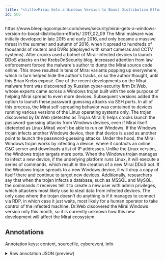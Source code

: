 ```yaml
---
title: "<title>Mirai Gets a Windows Version to Boost Distribution Efforts</title>"
id: 566
---
```


<title>Mirai Gets a Windows Version to Boost Distribution Efforts</title>
<source> https://www.bleepingcomputer.com/news/security/mirai-gets-a-windows-version-to-boost-distribution-efforts/ </source>
<date> 2017_02_09 </date>
<text>
The Mirai malware was initially developed in late 2015 and early 2016, and only became a massive threat in the summer and autumn of 2016, when it spread to hundreds of thousands of routers and DVRs (deployed with smart cameras and CCTV systems).
After crooks used a botnet of Mirai-infected devices to launch DDoS attacks on the KrebsOnSecurity blog, increased attention from law enforcement forced the malware's author to dump the Mirai source code online.
This move resulted in tens of Mirai variants popping up everywhere, which in turn helped hide the author's tracks, or so the author thought, until this Brian Krebs exposé.
One of the recent developments on the Mirai malware front was discovered by Russian cyber-security firm Dr.Web, whose experts came across a Windows trojan built with the sole purpose of helping Mirai spread to even more devices.
Subsequent versions added the option to launch these password guessing attacks via SSH ports.
In all of this process, the Mirai self-spreading behavior was contained to devices running various versions of the Linux operating systems only.
The trojan discovered by Dr.Web (detected as Trojan.Mirai.1) helps crooks launch the password-guessing attacks from Windows devices, even if Mirai itself (detected as Linux.Mirai) won't be able to run on Windows.
If the Windows trojan infects another Windows device, then that device is used as another point to launch the password-guessing attacks.
Under the hood, the Mirai Windows trojan works by infecting a device, where it contacts an online C&C server and downloads a list of IP addresses.
Unlike the Linux version, the Windows trojan targets more ports.
When the Windows trojan manages to infect a new device, if the underlying platform runs Linux, it will execute a series of commands, which result in the creation of a new Mirai DDoS bot.
If the Windows trojan spreads to a new Windows device, it will drop a copy of itself there and continue to target new devices.
Additionally, researchers say that when the trojan infects a database, such as MSSQL and MySQL, the commands it receives tell it to create a new user with admin privileges, which attackers most likely use to steal data from infected devices.
The only case where the trojan doesn't do anything is if it manages to connect via RDP, in which case it just waits, most likely for a human operator to take control of the infected machine.
Dr.Web discovered the Mirai Windows version only this month, so it is currently unknown how this new development will affect the Mirai ecosystem.
</text>



## Annotations

Annotation keys: content, sourcefile, cyberevent, info

<details>
<summary>Raw annotation JSON (preview)</summary>

```json
{
  "content": "The Mirai malware was initially developed in late 2015 and early 2016, and only became a massive threat in the summer and autumn of 2016, when it spread to hundreds of thousands of routers and DVRs (deployed with smart cameras and CCTV systems). After crooks used a botnet of Mirai-infected devices to launch DDoS attacks on the KrebsOnSecurity blog, increased attention from law enforcement forced the malware's author to dump the Mirai source code online. This move resulted in tens of Mirai variants popping up everywhere, which in turn helped hide the author's tracks, or so the author thought, until this Brian Krebs expos\u00e9. One of the recent developments on the Mirai malware front was discovered by Russian cyber-security firm Dr.Web, whose experts came across a Windows trojan built with the sole purpose of helping Mirai spread to even more devices. Subsequent versions added the option to launch these password guessing attacks via SSH ports. In all of this process, the Mirai self-spreading behavior was contained to devices running various versions of the Linux operating systems only. The trojan discovered by Dr.Web (detected as Trojan.Mirai.1) helps crooks launch the password-guessing attacks from Windows devices, even if Mirai itself (detected as Linux.Mirai) won't be able to run on Windows. If the Windows trojan infects another Windows device, then that device is used as another point to launch the password-guessing attacks. Under the hood, the Mirai Windows trojan works by infecting a device, where it contacts an online C&C server and downloads a list of IP addresses. Unlike the Linux version, the Windows trojan targets more ports. When the Windows trojan manages to infect a new device, if the underlying platform runs Linux, it will execute a series of commands, which result in the creation of a new Mirai DDoS bot. If the Windows trojan spreads to a new Windows device, it will drop a copy of itself there and continue to target new devices. Additionally, researchers say that when the trojan infects a database, such as MSSQL and MySQL, the commands it receives tell it to create a new user with admin privileges, which attackers most likely use to steal data from infected devices. The only case where the trojan doesn't do anything is if it manages to connect via RDP, in which case it just waits, most likely for a human operator to take control of the infected machine. Dr.Web discovered the Mirai Windows version only this month, so it is currently unknown how this new development will affect the Mirai ecosystem",
  "sourcefile": "566.txt",
  "cyberevent": {
    "hopper": [
      {
        "index": 0,
        "events": [
          {
            "index": "E1",
            "type": "Attack",
            "realis": "Generic",
            "nugget": {
              "startOffset": 2182,
              "index": "T1",
              "endOffset": 2187,
              "text": "steal"
            },
            "argument": [
              {
                "index": "T2",
                "text": "data",
                "endOffset": 2192,
                "role": {
                  "type": "Compromised-Data"
                },
                "startOffset": 2188,
                "type": "Data"
              },
              {
                "index": "T3",
                "text": "devices",
                "endOffset": 2214,
                "role": {
                  "type": "Victim"
                },
                "startOffset": 2207,
                "type": "Device"
              },
              {
                "index": "T4",
                "text": "attackers",
                "endOffset": 2162,
                "role": {
                  "type": "Attacker"
                },
                "startOffset": 2153,
                "type": "Person"
              },
              {
                "index": "T5",
                "text": "the trojan infects a database",
                "endOffset": 2043,
                "role"
```
</details>

